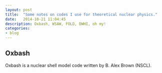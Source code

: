 ```yaml
---
layout: post
title:  "Some notes on codes I use for theoretical nuclear physics."
date:   2014-10-21 11:04:45
description: Oxbash, WSAW, FOLD, DWHI, oh my!
categories:
- blog
---
```


## Oxbash
Oxbash is a nuclear shell model code written by B. Alex Brown (NSCL).